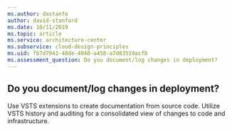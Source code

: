 ```yaml
---
ms.author: dastanfo
author: david-stanford
ms.date: 10/11/2019
ms.topic: article
ms.service: architecture-center
ms.subservice: cloud-design-principles
ms.uid: fb7d7941-48de-4040-a458-a7d83519acfb
ms.assessment_question: Do you document/log changes in deployment?
---
```

## Do you document/log changes in deployment?


Use VSTS extensions to create documentation from source code. Utilize VSTS history and auditing for a consolidated view of changes to code and infrastructure.